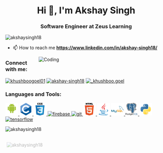 <h1 align="center">Hi 👋, I'm Akshay Singh</h1>
<h3 align="center">Software Engineer at Zeus Learning</h3>

<p align="left"> <img src="https://komarev.com/ghpvc/?username=akshaysingh18&label=Profile%20views&color=0e75b6&style=flat" alt="akshaysingh18" /> </p>

- 📫 How to reach me **https://www.linkedin.com/in/akshay-singh18/**

<img align="right" alt="Coding" width="400" src="https://user-images.githubusercontent.com/66876935/120096964-c498fa80-c14b-11eb-8afc-ee06495f30fe.png">

<h3 align="left">Connect with me:</h3>
<p align="left">
<a href="https://twitter.com/akshay34682305" target="blank"><img align="center" src="https://cdn.jsdelivr.net/npm/simple-icons@3.0.1/icons/twitter.svg" alt="khushboogoel01" height="30" width="40" /></a>
<a href="https://linkedin.com/in/akshay-singh18" target="blank"><img align="center" src="https://cdn.jsdelivr.net/npm/simple-icons@3.0.1/icons/linkedin.svg" alt="akshay-singh18" height="30" width="40" /></a>
<a href="https://instagram.com/akshay.singh_21" target="blank"><img align="center" src="https://cdn.jsdelivr.net/npm/simple-icons@3.0.1/icons/instagram.svg" alt="_khushboo.goel" height="30" width="40" /></a>

</p>

<h3 align="left">Languages and Tools:</h3>
<p align="left"> <a href="https://developer.android.com" target="_blank"> <img src="https://raw.githubusercontent.com/devicons/devicon/master/icons/android/android-original-wordmark.svg" alt="android" width="40" height="40"/> </a> <a href="https://www.cprogramming.com/" target="_blank"> <img src="https://raw.githubusercontent.com/devicons/devicon/master/icons/c/c-original.svg" alt="c" width="40" height="40"/> </a> <a href="https://www.w3schools.com/css/" target="_blank"> <img src="https://raw.githubusercontent.com/devicons/devicon/master/icons/css3/css3-original-wordmark.svg" alt="css3" width="40" height="40"/> </a> <a href="https://firebase.google.com/" target="_blank"> <img src="https://www.vectorlogo.zone/logos/firebase/firebase-icon.svg" alt="firebase" width="40" height="40"/> </a> <a href="https://git-scm.com/" target="_blank"> <img src="https://www.vectorlogo.zone/logos/git-scm/git-scm-icon.svg" alt="git" width="40" height="40"/> </a> <a href="https://www.w3.org/html/" target="_blank"> <img src="https://raw.githubusercontent.com/devicons/devicon/master/icons/html5/html5-original-wordmark.svg" alt="html5" width="40" height="40"/> </a> <a href="https://www.java.com" target="_blank"> <img src="https://raw.githubusercontent.com/devicons/devicon/master/icons/java/java-original.svg" alt="java" width="40" height="40"/> </a> <a href="https://www.mysql.com/" target="_blank"> <img src="https://raw.githubusercontent.com/devicons/devicon/master/icons/mysql/mysql-original-wordmark.svg" alt="mysql" width="40" height="40"/> </a> <a href="https://www.postgresql.org" target="_blank"> <img src="https://raw.githubusercontent.com/devicons/devicon/master/icons/postgresql/postgresql-original-wordmark.svg" alt="postgresql" width="40" height="40"/> </a> <a href="https://www.python.org" target="_blank"> <img src="https://raw.githubusercontent.com/devicons/devicon/master/icons/python/python-original.svg" alt="python" width="40" height="40"/> </a> <a href="https://www.tensorflow.org" target="_blank"> <img src="https://www.vectorlogo.zone/logos/tensorflow/tensorflow-icon.svg" alt="tensorflow" width="40" height="40"/> </a> </p>

<p><img align="left" src="https://github-readme-stats.vercel.app/api/top-langs?username=akshaysingh18&show_icons=true&locale=en&layout=compact" alt="akshaysingh18" /></p>
<br/>
<br/>
<p>&nbsp;<img align="center" style="filter:opacity(30%);" src="https://github-readme-stats.vercel.app/api?username=akshaysingh18&show_icons=true&locale=en" alt="akshaysingh18" /></p>

